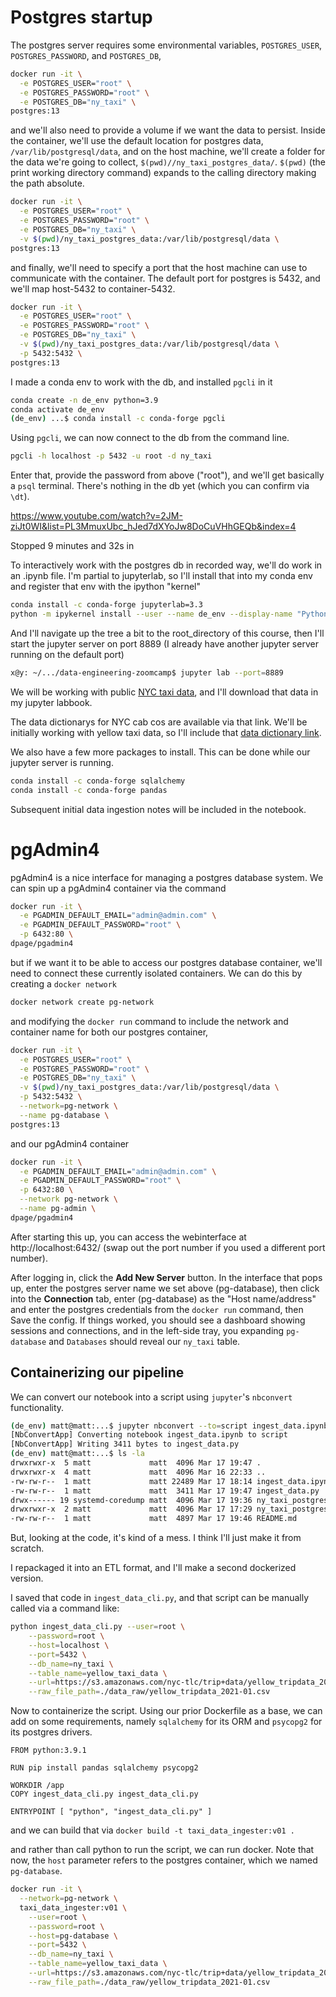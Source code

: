 # Postgres startup

The postgres server requires some environmental variables, `POSTGRES_USER`, `POSTGRES_PASSWORD`, and `POSTGRES_DB`, 

```bash
docker run -it \
  -e POSTGRES_USER="root" \
  -e POSTGRES_PASSWORD="root" \
  -e POSTGRES_DB="ny_taxi" \
postgres:13
```

and we'll also need to provide a volume if we want the data to persist. Inside the container, we'll use the default location for postgres data, `/var/lib/postgresql/data`, and on the host machine, we'll create a folder for the data we're going to collect, `$(pwd)//ny_taxi_postgres_data/`. `$(pwd)` (the print working directory command) expands to the calling directory making the path absolute.

```bash
docker run -it \
  -e POSTGRES_USER="root" \
  -e POSTGRES_PASSWORD="root" \
  -e POSTGRES_DB="ny_taxi" \
  -v $(pwd)/ny_taxi_postgres_data:/var/lib/postgresql/data \
postgres:13
```

and finally, we'll need to specify a port that the host machine can use to communicate with the container. The default port for postgres is 5432, and we'll map host-5432 to container-5432.

```bash
docker run -it \
  -e POSTGRES_USER="root" \
  -e POSTGRES_PASSWORD="root" \
  -e POSTGRES_DB="ny_taxi" \
  -v $(pwd)/ny_taxi_postgres_data:/var/lib/postgresql/data \
  -p 5432:5432 \
postgres:13
```

I made a conda env to work with the db, and installed `pgcli` in it

```bash
conda create -n de_env python=3.9
conda activate de_env
(de_env) ...$ conda install -c conda-forge pgcli
```

Using `pgcli`, we can now connect to the db from the command line.

```bash
pgcli -h localhost -p 5432 -u root -d ny_taxi
```

Enter that, provide the password from above ("root"), and we'll get basically a `psql` terminal. There's nothing in the db yet (which you can confirm via `\dt`).

https://www.youtube.com/watch?v=2JM-ziJt0WI&list=PL3MmuxUbc_hJed7dXYoJw8DoCuVHhGEQb&index=4

Stopped 9 minutes and 32s in

To interactively work with the postgres db in recorded way, we'll do work in an .ipynb file. I'm partial to jupyterlab, so I'll install that into my conda env and register that env with the ipython "kernel"

```bash
conda install -c conda-forge jupyterlab=3.3
python -m ipykernel install --user --name de_env --display-name "Python (de_env)"
```

And I'll navigate up the tree a bit to the root_directory of this course, then I'll start the jupyter server on port 8889 (I already have another jupyter server running on the default port)

```bash
x@y: ~/.../data-engineering-zoomcamp$ jupyter lab --port=8889
```

We will be working with public [NYC taxi data](https://www1.nyc.gov/site/tlc/about/tlc-trip-record-data.page), and I'll download that data in my jupyter labbook.

The data dictionarys for NYC cab cos are available via that link. We'll be initially working with yellow taxi data, so I'll include that [data dictionary link](https://www1.nyc.gov/assets/tlc/downloads/pdf/data_dictionary_trip_records_yellow.pdf).


We also have a few more packages to install. This can be done while our jupyter server is running.

```bash
conda install -c conda-forge sqlalchemy
conda install -c conda-forge pandas
```

Subsequent initial data ingestion notes will be included in the notebook.

# pgAdmin4

pgAdmin4 is a nice interface for managing a postgres database system. We can spin up a pgAdmin4 container via the command

```bash
docker run -it \
  -e PGADMIN_DEFAULT_EMAIL="admin@admin.com" \
  -e PGADMIN_DEFAULT_PASSWORD="root" \
  -p 6432:80 \
dpage/pgadmin4
```

but if we want it to be able to access our postgres database container, we'll need to connect these currently isolated containers. We can do this by creating a `docker network` 

```bash
docker network create pg-network
```

and modifying the `docker run` command to include the network and container name for both our postgres container,

```bash
docker run -it \
  -e POSTGRES_USER="root" \
  -e POSTGRES_PASSWORD="root" \
  -e POSTGRES_DB="ny_taxi" \
  -v $(pwd)/ny_taxi_postgres_data:/var/lib/postgresql/data \
  -p 5432:5432 \
  --network=pg-network \
  --name pg-database \
postgres:13
```

and our pgAdmin4 container

```bash
docker run -it \
  -e PGADMIN_DEFAULT_EMAIL="admin@admin.com" \
  -e PGADMIN_DEFAULT_PASSWORD="root" \
  -p 6432:80 \
  --network pg-network \
  --name pg-admin \
dpage/pgadmin4
```

After starting this up, you can access the webinterface at http://localhost:6432/ (swap out the port number if you used a different port number).

After logging in, click the **Add New Server** button. In the interface that pops up, enter the postgres server name we set above (pg-database), then click into the **Connection** tab, enter (pg-database) as the "Host name/address" and enter the postgres credentials from the `docker run` command, then Save the config. If things worked, you should see a dashboard showing sessions and connections, and in the left-side tray, you expanding `pg-database` and `Databases` should reveal our `ny_taxi` table.

## Containerizing our pipeline

We can convert our notebook into a script using `jupyter`'s `nbconvert` functionality. 

```bash
(de_env) matt@matt:...$ jupyter nbconvert --to=script ingest_data.ipynb 
[NbConvertApp] Converting notebook ingest_data.ipynb to script
[NbConvertApp] Writing 3411 bytes to ingest_data.py
(de_env) matt@matt:...$ ls -la
drwxrwxr-x  5 matt             matt  4096 Mar 17 19:47 .
drwxrwxr-x  4 matt             matt  4096 Mar 16 22:33 ..
-rw-rw-r--  1 matt             matt 22489 Mar 17 18:14 ingest_data.ipynb
-rw-rw-r--  1 matt             matt  3411 Mar 17 19:47 ingest_data.py
drwx------ 19 systemd-coredump matt  4096 Mar 17 19:36 ny_taxi_postgres_data
drwxrwxr-x  2 matt             matt  4096 Mar 17 17:29 ny_taxi_postgres_data_raw
-rw-rw-r--  1 matt             matt  4897 Mar 17 19:46 README.md

```

But, looking at the code, it's kind of a mess. I think I'll just make it from scratch.

I repackaged it into an ETL format, and I'll make a second dockerized version.

I saved that code in `ingest_data_cli.py`, and that script can be manually called via a command like:

```bash
python ingest_data_cli.py --user=root \
	--password=root \
	--host=localhost \
	--port=5432 \
	--db_name=ny_taxi \
	--table_name=yellow_taxi_data \
	--url=https://s3.amazonaws.com/nyc-tlc/trip+data/yellow_tripdata_2021-01.csv \
	--raw_file_path=./data_raw/yellow_tripdata_2021-01.csv
```

Now to containerize the script. Using our prior Dockerfile as a base, we can add on some requirements, namely `sqlalchemy` for its ORM and `psycopg2` for its postgres drivers.

```
FROM python:3.9.1

RUN pip install pandas sqlalchemy psycopg2

WORKDIR /app
COPY ingest_data_cli.py ingest_data_cli.py 

ENTRYPOINT [ "python", "ingest_data_cli.py" ]
```

and we can build that via 
`docker build -t taxi_data_ingester:v01 .`

and rather than call python to run the script, we can run docker. Note that now, the `host` parameter refers to the postgres container, which we named `pg-database`. 

```bash
docker run -it \
  --network=pg-network \
  taxi_data_ingester:v01 \
    --user=root \
    --password=root \
    --host=pg-database \
    --port=5432 \
    --db_name=ny_taxi \
    --table_name=yellow_taxi_data \
    --url=https://s3.amazonaws.com/nyc-tlc/trip+data/yellow_tripdata_2021-01.csv \
    --raw_file_path=./data_raw/yellow_tripdata_2021-01.csv
```